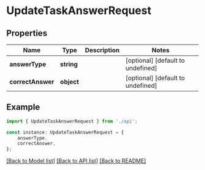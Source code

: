# UpdateTaskAnswerRequest


## Properties

Name | Type | Description | Notes
------------ | ------------- | ------------- | -------------
**answerType** | **string** |  | [optional] [default to undefined]
**correctAnswer** | **object** |  | [optional] [default to undefined]

## Example

```typescript
import { UpdateTaskAnswerRequest } from './api';

const instance: UpdateTaskAnswerRequest = {
    answerType,
    correctAnswer,
};
```

[[Back to Model list]](../README.md#documentation-for-models) [[Back to API list]](../README.md#documentation-for-api-endpoints) [[Back to README]](../README.md)
